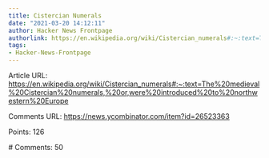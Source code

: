```yaml
---
title: Cistercian Numerals
date: "2021-03-20 14:12:11"
author: Hacker News Frontpage
authorlink: https://en.wikipedia.org/wiki/Cistercian_numerals#:~:text=The%20medieval%20Cistercian%20numerals,%20or,were%20introduced%20to%20northwestern%20Europe
tags:
- Hacker-News-Frontpage
---
```


<p>Article URL: <a href="https://en.wikipedia.org/wiki/Cistercian_numerals#:~:text=The%20medieval%20Cistercian%20numerals,%20or,were%20introduced%20to%20northwestern%20Europe">https://en.wikipedia.org/wiki/Cistercian_numerals#:~:text=The%20medieval%20Cistercian%20numerals,%20or,were%20introduced%20to%20northwestern%20Europe</a></p>
<p>Comments URL: <a href="https://news.ycombinator.com/item?id=26523363">https://news.ycombinator.com/item?id=26523363</a></p>
<p>Points: 126</p>
<p># Comments: 50</p>
